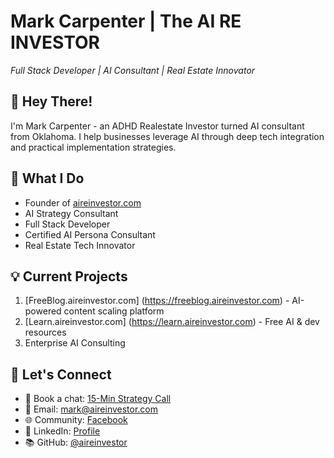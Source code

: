 

# Mark Carpenter | The AI RE INVESTOR
*Full Stack Developer | AI Consultant | Real Estate Innovator*

## 👋 Hey There!
I'm Mark Carpenter - an ADHD Realestate Investor turned AI consultant from Oklahoma. I help businesses leverage AI through deep tech integration and practical implementation strategies.

## 🚀 What I Do
- Founder of [aireinvestor.com](https://aireinvestor.com)
- AI Strategy Consultant
- Full Stack Developer
- Certified AI Persona Consultant
- Real Estate Tech Innovator

## 💡 Current Projects
1. [FreeBlog.aireinvestor.com]  (https://freeblog.aireinvestor.com)   - AI-powered content scaling platform
2. [Learn.aireinvestor.com] (https://learn.aireinvestor.com) - Free AI & dev resources
3. Enterprise AI Consulting 

## 🤝 Let's Connect
- 📅 Book a chat: [15-Min Strategy Call](https://api.leadconnectorhq.com/widget/booking/X997wA5xcSPMCNfiD7Z5)
- 📧 Email: mark@aireinvestor.com
- 🌐 Community: [Facebook](https://www.facebook.com/aireinvestor)
- 💼 LinkedIn: [Profile](https://www.linkedin.com/in/mark-carpenter-573b4b76/)
- 📚 GitHub: [@aireinvestor](https://github.com/THE-AI-REAL-ESTATE-INVESTOR)

